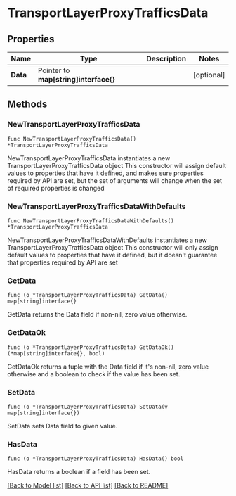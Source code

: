 # TransportLayerProxyTrafficsData

## Properties

Name | Type | Description | Notes
------------ | ------------- | ------------- | -------------
**Data** | Pointer to **map[string]interface{}** |  | [optional] 

## Methods

### NewTransportLayerProxyTrafficsData

`func NewTransportLayerProxyTrafficsData() *TransportLayerProxyTrafficsData`

NewTransportLayerProxyTrafficsData instantiates a new TransportLayerProxyTrafficsData object
This constructor will assign default values to properties that have it defined,
and makes sure properties required by API are set, but the set of arguments
will change when the set of required properties is changed

### NewTransportLayerProxyTrafficsDataWithDefaults

`func NewTransportLayerProxyTrafficsDataWithDefaults() *TransportLayerProxyTrafficsData`

NewTransportLayerProxyTrafficsDataWithDefaults instantiates a new TransportLayerProxyTrafficsData object
This constructor will only assign default values to properties that have it defined,
but it doesn't guarantee that properties required by API are set

### GetData

`func (o *TransportLayerProxyTrafficsData) GetData() map[string]interface{}`

GetData returns the Data field if non-nil, zero value otherwise.

### GetDataOk

`func (o *TransportLayerProxyTrafficsData) GetDataOk() (*map[string]interface{}, bool)`

GetDataOk returns a tuple with the Data field if it's non-nil, zero value otherwise
and a boolean to check if the value has been set.

### SetData

`func (o *TransportLayerProxyTrafficsData) SetData(v map[string]interface{})`

SetData sets Data field to given value.

### HasData

`func (o *TransportLayerProxyTrafficsData) HasData() bool`

HasData returns a boolean if a field has been set.


[[Back to Model list]](../README.md#documentation-for-models) [[Back to API list]](../README.md#documentation-for-api-endpoints) [[Back to README]](../README.md)


